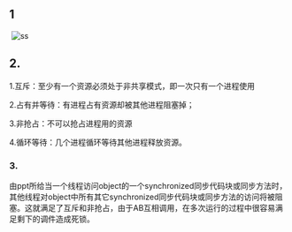 ## 1

​                ![ss](C:\Users\Administrator\Desktop\ES\hw\ss.png)               

## 2.

1.互斥：至少有一个资源必须处于非共享模式，即一次只有一个进程使用

2.占有并等待：有进程占有资源却被其他进程阻塞掉；

3.非抢占：不可以抢占进程用的资源

4.循环等待：几个进程循环等待其他进程释放资源。

### 3.

由ppt所给当一个线程访问object的一个synchronized同步代码块或同步方法时，其他线程对object中所有其它synchronized同步代码块或同步方法的访问将被阻塞。这就满足了互斥和非抢占，由于AB互相调用，在多次运行的过程中很容易满足剩下的调件造成死锁。

 
